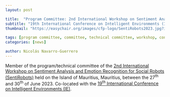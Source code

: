 ```yaml
---
layout: post

title:  "Program Committee: 2nd International Workshop on Sentiment Analysis and Emotion Recognition for Social Robots (SentiRobots)"
subtitle: "19th International Conference on Intelligent Environments (IE)"
thumbnail: "https://easychair.org/images/cfp-logo/SentiRobots2023.jpg?id=15093319"

tags: [program committee, committee, technical committee, workshop, conference]
categories: [news]

author: Nicolás Navarro-Guerrero
---
```


Member of the program/technical committee of the <a href="https://easychair.org/cfp/SentiRobots2023" target="_blank">2nd International Workshop on Sentiment Analysis and Emotion Recognition for Social Robots (SentiRobots)</a> held on the Island of Mauritius, Mauritius, between the 27<sup>th</sup> and 30<sup>th</sup> of June 2023. Co-located with the <a href="https://ie2023.mdxmru.com/" target="_blank">19<sup>th</sup> International Conference on Intelligent Environments (IE)</a>.

<!--more-->

